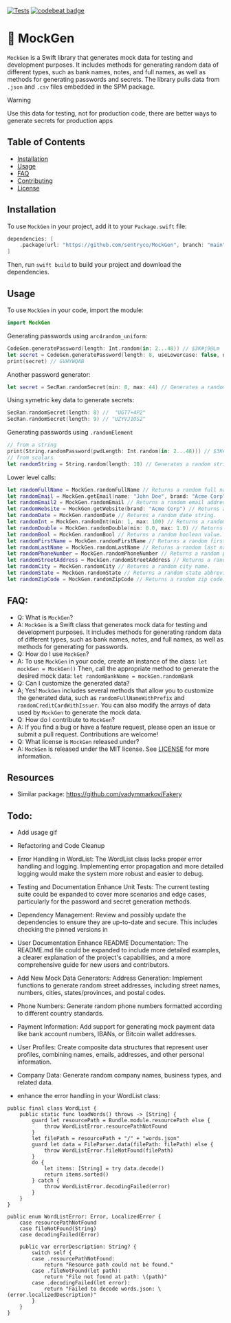 [![Tests](https://github.com/sentryco/MockGen/actions/workflows/tests.yml/badge.svg)](https://github.com/sentryco/MockGen/actions/workflows/tests.yml)
[![codebeat badge](https://codebeat.co/badges/6f474052-1ae2-4c61-b72f-dcd23e442278)](https://codebeat.co/projects/github-com-sentryco-mockgen-main)

# 🧪 MockGen

`MockGen` is a Swift library that generates mock data for testing and development purposes. It includes methods for generating random data of different types, such as bank names, notes, and full names, as well as methods for generating passwords and secrets. The library pulls data from `.json` and `.csv` files embedded in the SPM package.

> [!WARNING]  
> Use this data for testing, not for production code, there are better ways to generate secrets for production apps

## Table of Contents

- [Installation](#installation)
- [Usage](#usage)
- [FAQ](#FAQ)
- [Contributing](#contributing)
- [License](#license)

## Installation

To use `MockGen` in your project, add it to your `Package.swift` file:

```swift
dependencies: [
    .package(url: "https://github.com/sentryco/MockGen", branch: "main")
]
```

Then, run `swift build` to build your project and download the dependencies.

## Usage

To use `MockGen` in your code, import the module:

```swift
import MockGen
```

Generating passwords using `arc4random_uniform`:

```swift
CodeGen.generatePassword(length: Int.random(in: 2...48)) // $3K#j9@Lm
let secret = CodeGen.generatePassword(length: 8, useLowercase: false, useNumbers: false, useSpecialChars: false) //
print(secret) // GVHYWQAB
```

Another password generator:

```swift
let secret = SecRan.randomSecret(min: 8, max: 44) // Generates a random secret string between 8 and 44 characters in length.
```

Using symetric key data to generate secrets:

```swift
SecRan.randomSecret(length: 8) //  "UGT7+4P2"
SecRan.randomSecret(length: 9) // "UZYVJ1OS2"
```

Generating passwords using `.randomElement` 

```swift
// from a string 
print(String.randomPassword(pwdLength: Int.random(in: 2...48))) // $3K#j9@Lm
// from scalars
let randomString = String.random(length: 10) // Generates a random string of length 10. aB48xhKk2Yc
```

Lower level calls:

```swift
let randomFullName = MockGen.randomFullName // Returns a random full name.
let randomEmail = MockGen.getEmail(name: "John Doe", brand: "Acme Corp") // Returns a random email address with the specified name and brand.
let randomEmail2 = MockGen.randomEmail // Returns a random email address with a random name and random brand.
let randomWebsite = MockGen.getWebsite(brand: "Acme Corp") // Returns a random website URL with the specified brand.
let randomDate = MockGen.randomDate // Returns a random date string.
let randomInt = MockGen.randomInt(min: 1, max: 100) // Returns a random integer between the specified minimum and maximum values.
let randomDouble = MockGen.randomDouble(min: 0.0, max: 1.0) // Returns a random double between the specified minimum and maximum values.
let randomBool = MockGen.randomBool // Returns a random boolean value.
let randomFirstName = MockGen.randomFirstName // Returns a random first name.
let randomLastName = MockGen.randomLastName // Returns a random last name.
let randomPhoneNumber = MockGen.randomPhoneNumber // Returns a random phone number.
let randomStreetAddress = MockGen.randomStreetAddress // Returns a random street address.
let randomCity = MockGen.randomCity // Returns a random city name.
let randomState = MockGen.randomState // Returns a random state abbreviation.
let randomZipCode = MockGen.randomZipCode // Returns a random zip code.
```

## FAQ:

- Q: What is `MockGen`?
- A: `MockGen` is a Swift class that generates mock data for testing and development purposes. It includes methods for generating random data of different types, such as bank names, notes, and full names, as well as methods for generating for passwords.
- Q: How do I use `MockGen`?
- A: To use `MockGen` in your code, create an instance of the class: `let mockGen = MockGen()` Then, call the appropriate method to generate the desired mock data: `let randomBankName = mockGen.randomBank`
- Q: Can I customize the generated data?
- A; Yes! `MockGen` includes several methods that allow you to customize the generated data, such as `randomFullNameWithPrefix` and `randomCreditCardWithIssuer`. You can also modify the arrays of data used by `MockGen` to generate the mock data.
- Q: How do I contribute to `MockGen`?
- A: If you find a bug or have a feature request, please open an issue or submit a pull request. Contributions are welcome!
- Q: What license is `MockGen` released under?
- A: `MockGen` is released under the MIT license. See [LICENSE](LICENSE) for more information.

## Resources

- Similar package: https://github.com/vadymmarkov/Fakery

## Todo: 
- Add usage gif
- Refactoring and Code Cleanup
- Error Handling in WordList: The WordList class lacks proper error handling and logging. Implementing error propagation and more detailed logging would make the system more robust and easier to debug.
- Testing and Documentation
Enhance Unit Tests: The current testing suite could be expanded to cover more scenarios and edge cases, particularly for the password and secret generation methods.
- Dependency Management: Review and possibly update the dependencies to ensure they are up-to-date and secure. This includes checking the pinned versions in
- User Documentation
Enhance README Documentation: The README.md file could be expanded to include more detailed examples, a clearer explanation of the project's capabilities, and a more comprehensive guide for new users and contributors.
- Add New Mock Data Generators:
Address Generation: Implement functions to generate random street addresses, including street names, numbers, cities, states/provinces, and postal codes.
- Phone Numbers: Generate random phone numbers formatted according to different country standards.
- Payment Information: Add support for generating mock payment data like bank account numbers, IBANs, or Bitcoin wallet addresses.
- User Profiles: Create composite data structures that represent user profiles, combining names, emails, addresses, and other personal information.
- Company Data: Generate random company names, business types, and related data.

- enhance the error handling in your WordList class:


```
public final class WordList {
    public static func loadWords() throws -> [String] {
        guard let resourcePath = Bundle.module.resourcePath else {
            throw WordListError.resourcePathNotFound
        }
        let filePath = resourcePath + "/" + "words.json"
        guard let data = FileParser.data(filePath: filePath) else {
            throw WordListError.fileNotFound(filePath)
        }
        do {
            let items: [String] = try data.decode()
            return items.sorted()
        } catch {
            throw WordListError.decodingFailed(error)
        }
    }
}

public enum WordListError: Error, LocalizedError {
    case resourcePathNotFound
    case fileNotFound(String)
    case decodingFailed(Error)
    
    public var errorDescription: String? {
        switch self {
        case .resourcePathNotFound:
            return "Resource path could not be found."
        case .fileNotFound(let path):
            return "File not found at path: \(path)"
        case .decodingFailed(let error):
            return "Failed to decode words.json: \(error.localizedDescription)"
        }
    }
}
```